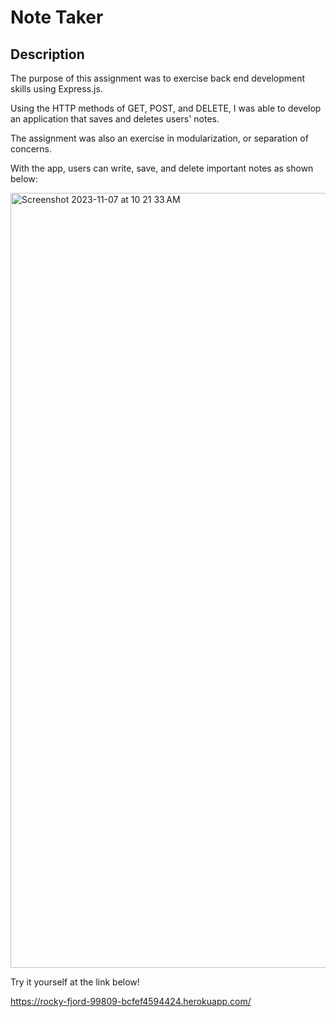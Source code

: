 # Note Taker 
## Description
The purpose of this assignment was to exercise back end development skills using Express.js. 

Using the HTTP methods of GET, POST, and DELETE, I was able to develop an application that saves and deletes users' notes. 

The assignment was also an exercise in modularization, or separation of concerns. 

With the app, users can write, save, and delete important notes as shown below:

<img width="1240" alt="Screenshot 2023-11-07 at 10 21 33 AM" src="https://github.com/Kristin611/Note-Taker/assets/131815565/76a80820-1d87-4c61-84fb-ad9e9a6e473f">

Try it yourself at the link below!

https://rocky-fjord-99809-bcfef4594424.herokuapp.com/

